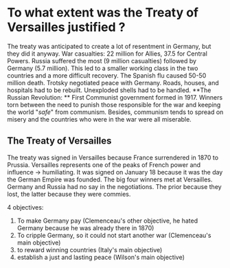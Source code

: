 
# To what extent was the Treaty of Versailles justified ?

The treaty was anticipated to create a lot of resentment in Germany, but they did it anyway. War casualties: 22 million for Allies, 37.5 for Central Powers. Russia suffered the most (9 million casualties) followed by Germany (5.7 million). This led to a smaller working class in the two countries and a more difficult recovery. The Spanish flu caused 50-50 million death. Trotsky negotiated peace with Germany. Roads, houses, and hospitals had to be rebuilt. Unexploded shells had to be handled. 
**The Russian Revolution: ** First Communist government formed in 1917. Winners torn between the need to punish those responsible for the war and keeping the world "*safe*" from communism. Besides, communism tends to spread on misery and the countries who were in the war were all miserable.

## The Treaty of Versailles

The treaty was signed in Versailles because France surrendered in 1870 to Prussia. Versailles represents one of the peaks of French power and influence → humiliating. It was signed on January 18 because it was the day the German Empire was founded. The big four winners met at Versailles. Germany and Russia had no say in the negotiations. The prior because they lost, the latter because they were commies. 

4 objectives:

1. To make Germany pay (Clemenceau's other objective, he hated Germany because he was already there in 1870)
2. To cripple Germany, so it could not start another war (Clemenceau's main objective)
3. to reward winning countries (Italy's main objective)
4. establish a just and lasting peace (Wilson's main objective)
<!--stackedit_data:
eyJoaXN0b3J5IjpbLTIwMDYwODc1MTZdfQ==
-->